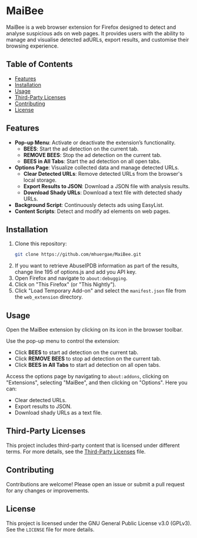 # MaiBee

MaiBee is a web browser extension for Firefox designed to detect and analyse suspicious ads on web pages. It provides users with the ability to manage and visualise detected adURLs, export results, and customise their browsing experience.

## Table of Contents
- [Features](#features)
- [Installation](#installation)
- [Usage](#usage)
- [Third-Party Licenses](#third-party-licenses)
- [Contributing](#contributing)
- [License](#license)

## Features

- **Pop-up Menu**: Activate or deactivate the extension’s functionality.
  - **BEES**: Start the ad detection on the current tab.
  - **REMOVE BEES**: Stop the ad detection on the current tab.
  - **BEES in All Tabs**: Start the ad detection on all open tabs.
- **Options Page**: Visualize collected data and manage detected URLs.
  - **Clear Detected URLs**: Remove detected URLs from the browser's local storage.
  - **Export Results to JSON**: Download a JSON file with analysis results.
  - **Download Shady URLs**: Download a text file with detected shady URLs.
- **Background Script**: Continuously detects ads using EasyList.
- **Content Scripts**: Detect and modify ad elements on web pages.

## Installation

1. Clone this repository:
   ```sh
   git clone https://github.com/mhuergae/MaiBee.git
2. If you want to retrieve AbuseIPDB information as part of the results, change line 195 of options.js and add you API key.
3. Open Firefox and navigate to `about:debugging`.
4. Click on "This Firefox" (or "This Nightly").
5. Click "Load Temporary Add-on" and select the `manifest.json` file from the `web_extension` directory.

## Usage

Open the MaiBee extension by clicking on its icon in the browser toolbar.

Use the pop-up menu to control the extension:

- Click **BEES** to start ad detection on the current tab.
- Click **REMOVE BEES** to stop ad detection on the current tab.
- Click **BEES in All Tabs** to start ad detection on all open tabs.

Access the options page by navigating to `about:addons`, clicking on "Extensions", selecting "MaiBee", and then clicking on "Options". Here you can:

- Clear detected URLs.
- Export results to JSON.
- Download shady URLs as a text file.

## Third-Party Licenses

This project includes third-party content that is licensed under different terms. For more details, see the [Third-Party Licenses](third-party-licenses.md) file.

## Contributing

Contributions are welcome! Please open an issue or submit a pull request for any changes or improvements.

## License

This project is licensed under the GNU General Public License v3.0 (GPLv3). See the `LICENSE` file for more details.

